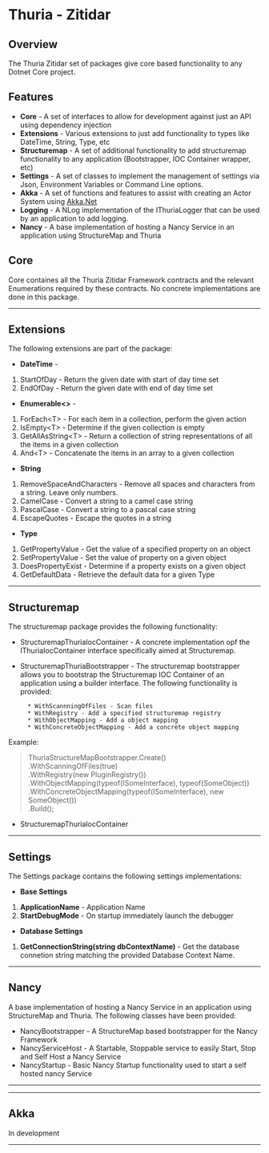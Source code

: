 Thuria - Zitidar
===

Overview
---

The Thuria Zitidar set of packages give core based functionality to any Dotnet Core project.

Features
---

* **Core** - A set of interfaces to allow for development against just an API using dependency injection
* **Extensions** - Various extensions to just add functionality to types like DateTime, String, Type, etc
* **Structuremap** - A set of additional functionality to add structuremap functionality to any application (Bootstrapper, IOC Container wrapper, etc)
* **Settings** - A set of classes to implement the management of settings via Json, Environment Variables or Command Line options.
* **Akka** - A set of functions and features to assist with creating an Actor System using [Akka.Net](http://getakka.net)
* **Logging** - A NLog implementation of the IThuriaLogger that can be used by an application to add logging.
* **Nancy** - A base implementation of hosting a Nancy Service in an application using StructureMap and Thuria

Core
---

Core containes all the Thuria Zitidar Framework contracts and the relevant Enumerations required by these contracts.
No concrete implementations are done in this package.

---
Extensions
---

The following extensions are part of the package:

* **DateTime** -
1. StartOfDay - Return the given date with start of day time set
2. EndOfDay - Return the given date with end of day time set

* **Enumerable\<>** -
1. ForEach\<T> - For each item in a collection, perform the given action
2. IsEmpty\<T> - Determine if the given collection is empty
3. GetAllAsString\<T> - Return a collection of string representations of all the items in a given collection
4. And\<T> - Concatenate the items in an array to a given collection

* **String**
1. RemoveSpaceAndCharacters - Remove all spaces and characters from a string. Leave only numbers.
2. CamelCase - Convert a string to a camel case string
3. PascalCase - Convert a string to a pascal case string
4. EscapeQuotes - Escape the quotes in a string

* **Type** 
1. GetPropertyValue - Get the value of a specified property on an object
2. SetPropertyValue - Set the value of property on a given object
3. DoesPropertyExist - Determine if a property exists on a given object
4. GetDefaultData - Retrieve the default data for a given Type

---
Structuremap
---

The structuremap package provides the following functionality:

* StructuremapThuriaIocContainer - A concrete implementation opf the IThuriaIocContainer interface specifically aimed at Structuremap.
* StructuremapThuriaBootstrapper - The structuremap bootstrapper allows you to bootstrap the Structuremap IOC Container of an application using a builder interface. The following functionality is provided:  

        * WithScannningOfFiles - Scan files
        * WithRegistry - Add a specified structuremap registry
        * WithObjectMapping - Add a object mapping
        * WithConcreteObjectMapping - Add a concrete object mapping

Example:

> ThuriaStructureMapBootstrapper.Create()  
                                .WithScanningOfFiles(true)  
                                .WithRegistry(new PluginRegistry())  
                                .WithObjectMapping(typeof(ISomeInterface), typeof(SomeObject))  
                                .WithConcreteObjectMapping(typeof(ISomeInterface), new SomeObject())  
                                .Build();

* StructuremapThuriaIocContainer

---
Settings
---

The Settings package contains the following settings implementations:

* **Base Settings**
1. **ApplicationName** - Application Name
2. **StartDebugMode** - On startup immediately launch the debugger

* **Database Settings**
1. **GetConnectionString(string dbContextName)** - Get the database connetion string matching the provided Database Context Name.

---
Nancy
---

A base implementation of hosting a Nancy Service in an application using StructureMap and Thuria. The following
classes have been provided:

* NancyBootstrapper - A StructureMap based bootstrapper for the Nancy Framework
* NancyServiceHost - A Startable, Stoppable service to easily Start, Stop and Self Host a Nancy Service
* NancyStartup - Basic Nancy Startup functionality used to start a self hosted nancy Service

---

---
Akka
---

In development

---
